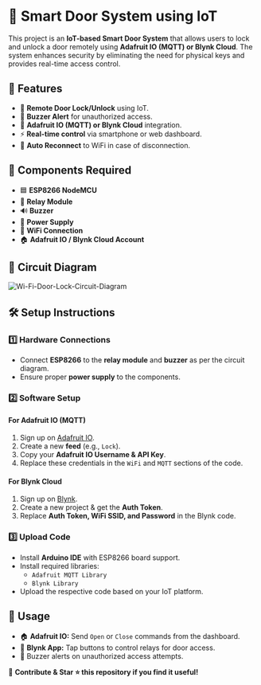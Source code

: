 # 🔑 Smart Door System using IoT

This project is an **IoT-based Smart Door System** that allows users to lock and unlock a door remotely using **Adafruit IO (MQTT) or Blynk Cloud**. The system enhances security by eliminating the need for physical keys and provides real-time access control.

## 📌 Features
- 🚪 **Remote Door Lock/Unlock** using IoT.
- 🔔 **Buzzer Alert** for unauthorized access.
- 📡 **Adafruit IO (MQTT) or Blynk Cloud** integration.
- ⚡ **Real-time control** via smartphone or web dashboard.
- 🔄 **Auto Reconnect** to WiFi in case of disconnection.

## 🔧 Components Required
- 🟦 **ESP8266 NodeMCU**
- 🔄 **Relay Module**
- 🔊 **Buzzer**
- 🔌 **Power Supply**
- 📡 **WiFi Connection**
- 🏠 **Adafruit IO / Blynk Cloud Account**

## 🔌 Circuit Diagram
![Wi-Fi-Door-Lock-Circuit-Diagram](https://github.com/user-attachments/assets/d408bef3-5c19-46f0-b310-9c139c1b6e02)


## 🛠️ Setup Instructions
### **1️⃣ Hardware Connections**
- Connect **ESP8266** to the **relay module** and **buzzer** as per the circuit diagram.
- Ensure proper **power supply** to the components.

### **2️⃣ Software Setup**
#### **For Adafruit IO (MQTT)**
1. Sign up on [Adafruit IO](https://io.adafruit.com/).
2. Create a new **feed** (e.g., `Lock`).
3. Copy your **Adafruit IO Username & API Key**.
4. Replace these credentials in the `WiFi` and `MQTT` sections of the code.

#### **For Blynk Cloud**
1. Sign up on [Blynk](https://blynk.io/).
2. Create a new project & get the **Auth Token**.
3. Replace **Auth Token, WiFi SSID, and Password** in the Blynk code.

### **3️⃣ Upload Code**
- Install **Arduino IDE** with ESP8266 board support.
- Install required libraries: 
  - `Adafruit MQTT Library`
  - `Blynk Library`
- Upload the respective code based on your IoT platform.

## 📲 Usage
- 🏠 **Adafruit IO:** Send `Open` or `Close` commands from the dashboard.
- 📱 **Blynk App:** Tap buttons to control relays for door access.
- 🔔 Buzzer alerts on unauthorized access attempts.



🔗 **Contribute & Star ⭐ this repository if you find it useful!**
